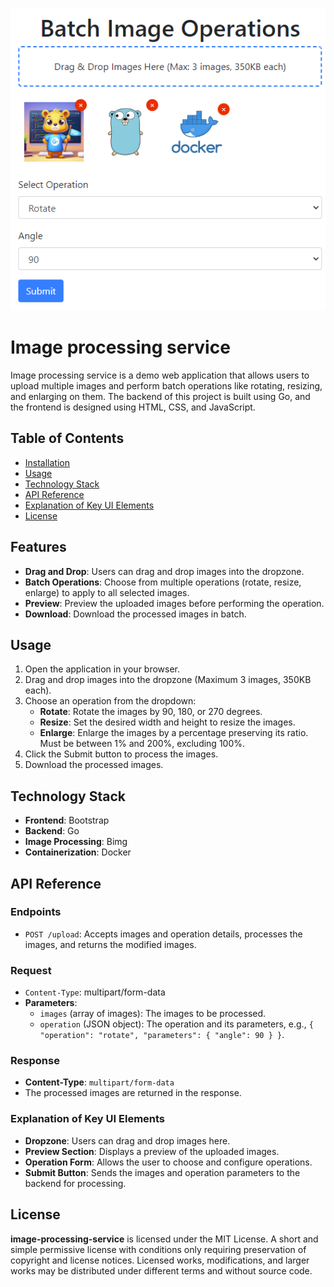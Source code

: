 <p align="center">
    <img src="/assets/screenshot.png" alt="screenshot">
</p>

# Image processing service

Image processing service is a demo web application that allows users to upload multiple images and perform batch operations like rotating, resizing, and enlarging on them. The backend of this project is built using Go, and the frontend is designed using HTML, CSS, and JavaScript.

## Table of Contents
- [Installation](#features)
- [Usage](#usage)
- [Technology Stack](#stack)
- [API Reference](#api)
- [Explanation of Key UI Elements](#key)
- [License](#license)

<a id="features"></a>
## Features
- **Drag and Drop**: Users can drag and drop images into the dropzone.
- **Batch Operations**: Choose from multiple operations (rotate, resize, enlarge) to apply to all selected images.
- **Preview**: Preview the uploaded images before performing the operation.
- **Download**: Download the processed images in batch.

<a id="usage"></a>
## Usage
1. Open the application in your browser.
2. Drag and drop images into the dropzone (Maximum 3 images, 350KB each).
3. Choose an operation from the dropdown:
    - **Rotate**: Rotate the images by 90, 180, or 270 degrees.
    - **Resize**: Set the desired width and height to resize the images.
    - **Enlarge**: Enlarge the images by a percentage preserving its ratio. Must be between 1% and 200%, excluding 100%.
4. Click the Submit button to process the images.
5. Download the processed images.

<a id="stack"></a>
## Technology Stack
- **Frontend**: Bootstrap 
- **Backend**: Go
- **Image Processing**: Bimg
- **Containerization**: Docker

<a id="api"></a>
## API Reference
### Endpoints
- ```POST /upload```: Accepts images and operation details, processes the images, and returns the modified images.
### Request
- ```Content-Type```: multipart/form-data
- **Parameters**:
  - ```images``` (array of images): The images to be processed.
  - ```operation``` (JSON object): The operation and its parameters, e.g., ```{ "operation": "rotate", "parameters": { "angle": 90 } }```.
### Response
 - **Content-Type**: ```multipart/form-data```
 - The processed images are returned in the response.

<a id="key"></a>
### Explanation of Key UI Elements
- **Dropzone**: Users can drag and drop images here.
- **Preview Section**: Displays a preview of the uploaded images.
- **Operation Form**: Allows the user to choose and configure operations.
- **Submit Button**: Sends the images and operation parameters to the backend for processing.

<a id="license"></a>
## License
**image-processing-service** is licensed under the MIT License. A short and simple permissive license with conditions only requiring preservation of copyright and license notices. Licensed works, modifications, and larger works may be distributed under different terms and without source code.
